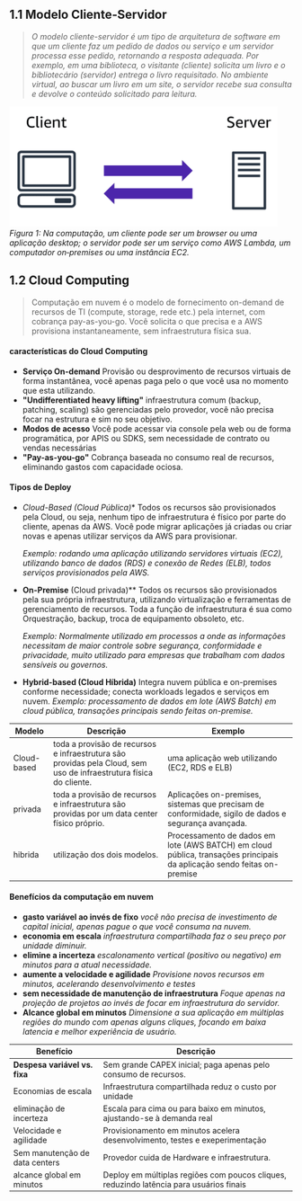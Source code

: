
## 1.1 Modelo Cliente‑Servidor

>_O modelo cliente-servidor é um tipo de arquitetura de software em que um cliente faz um pedido de dados ou serviço e um servidor processa esse pedido, retornando a resposta adequada. Por exemplo, em uma biblioteca, o visitante (cliente) solicita um livro e o bibliotecário (servidor) entrega o livro requisitado. No ambiente virtual, ao buscar um livro em um site, o servidor recebe sua consulta e devolve o conteúdo solicitado para leitura._

![Modelo cliente-servidor](../PICS/client-server.png)
*Figura 1: Na computação, um cliente pode ser um browser ou uma aplicação desktop; o servidor pode ser um serviço como AWS Lambda, um computador on‑premises ou uma instância EC2.*


## 1.2 Cloud Computing

>Computação em nuvem é o modelo de fornecimento on-demand de recursos de TI (compute, storage, rede etc.) pela internet, com cobrança pay-as-you-go. Você solicita o que precisa e a AWS provisiona instantaneamente, sem infraestrutura física sua.
#### características do Cloud Computing
- **Serviço On-demand**
	Provisão ou desprovimento de recursos virtuais de forma instantânea, você apenas paga pelo o que você usa no momento que esta utilizando.
-  **"Undifferentiated heavy lifting"**
	 infraestrutura comum (backup, patching, scaling) são gerenciadas pelo provedor, você não precisa focar na estrutura e sim no seu objetivo.
- **Modos de acesso**
	Você pode acessar via console pela web ou de forma programática, por APIS ou SDKS, sem necessidade de contrato ou vendas necessárias
- **"Pay-as-you-go"**
	Cobrança baseada no consumo real de recursos, eliminando gastos com capacidade ociosa.


#### Tipos de Deploy
- **Cloud-Based* (Cloud Pública)**
	Todos os recursos são provisionados pela Cloud, ou seja, nenhum tipo de infraestrutura é físico por parte do cliente, apenas da AWS. Você pode migrar aplicações já criadas ou criar novas e apenas utilizar serviços da AWS para provisionar.
	
	*Exemplo: rodando uma aplicação utilizando servidores virtuais (EC2), utilizando banco de dados (RDS) e conexão de Redes (ELB), todos serviços provisionados pela AWS.*
	
- **On-Premise** (Cloud privada)**
	Todos os recursos são provisionados pela sua própria infraestrutura, utilizando virtualização e ferramentas de gerenciamento de recursos.
	Toda a função de infraestrutura é sua como Orquestração, backup, troca de equipamento obsoleto, etc.
	
	*Exemplo: Normalmente utilizado em processos a onde as informações necessitam de maior controle sobre segurança, conformidade e privacidade, muito utilizado para empresas que trabalham com dados sensíveis ou governos.*
	
- **Hybrid-based (Cloud Híbrida)**
	Integra nuvem pública e on-premises conforme necessidade; conecta workloads legados e serviços em nuvem.
	*Exemplo: processamento de dados em lote (AWS Batch) em cloud pública, transações principais sendo feitas on-premise.*

| Modelo      | Descrição                                                                                                          | Exemplo                                                                                                                 |
| ----------- | ------------------------------------------------------------------------------------------------------------------ | ----------------------------------------------------------------------------------------------------------------------- |
| Cloud-based | toda a provisão de recursos e infraestrutura são providas pela Cloud, sem uso de infraestrutura física do cliente. | uma aplicação web utilizando (EC2, RDS e ELB)                                                                           |
| privada     | toda a provisão de recursos e infraestrutura são providas por um data center físico próprio.                       | Aplicações on-premises, sistemas que precisam de conformidade, sigilo de dados e segurança avançada.                    |
| hibrida     | utilização dos dois modelos.                                                                                       | Processamento de dados em lote (AWS BATCH) em cloud pública, transações principais da aplicação sendo feitas on-premise |

#### Benefícios da computação em nuvem
- **gasto variável ao invés de fixo**
	*você não precisa de investimento de capital inicial, apenas pague o que você consuma na nuvem.*
 - **economia em escala**
	*infraestrutura compartilhada faz o seu preço por unidade diminuir.*
- **elimine a incerteza**
	*escalonamento vertical (positivo ou negativo) em minutos para a atual necessidade.*
- **aumente a velocidade e agilidade**
	*Provisione novos recursos em minutos, acelerando desenvolvimento e testes*
- **sem necessidade de manutenção de infraestrutura**
	*Foque apenas na projeção de projetos ao invés de focar em infraestrutura do servidor.*
- **Alcance global em minutos**
	*Dimensione a sua aplicação em múltiplas regiões do mundo com apenas alguns cliques, focando em baixa latencia e melhor experiência de usuário.*

| Benefício                      | Descrição                                                                               |
| ------------------------------ | --------------------------------------------------------------------------------------- |
| **Despesa variável vs. fixa**  | Sem grande CAPEX inicial; paga apenas pelo consumo de recursos.                         |
| Economias de escala            | Infraestrutura compartilhada reduz o custo por unidade                                  |
| eliminação de incerteza        | Escala para cima ou para baixo em minutos, ajustando-se à demanda real                  |
| Velocidade e agilidade         | Provisionamento em minutos acelera desenvolvimento, testes e exeperimentação            |
| Sem manutenção de data centers | Provedor cuida de Hardware e infraestrutura.                                            |
| alcance global em minutos      | Deploy em múltiplas regiões com poucos cliques, reduzindo latência para usuários finais |
